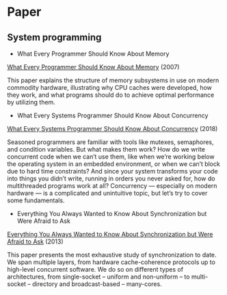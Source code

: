 # Paper


## System programming

* What Every Programmer Should Know About Memory

[What Every Programmer Should Know About Memory](./pdf/cpumemory.pdf) (2007)

This paper explains the structure of memory subsystems in use on modern commodity hardware, illustrating why CPU caches were developed, how they work, and what programs should do to achieve optimal performance by utilizing them.

* What Every Systems Programmer Should Know About Concurrency

[What Every Systems Programmer Should Know About Concurrency](pdf/concurrency.pdf) (2018)

Seasoned programmers are familiar with tools like mutexes, semaphores, and condition variables. But what makes them work? How do we write concurrent code when we can’t use them, like when we’re working below the operating system in an embedded environment, or when we can’t block due to hard time constraints? And since your system transforms your code into things you didn’t write, running in orders you never asked for, how do multithreaded programs work at all? Concurrency — especially on modern hardware — is a complicated and unintuitive topic, but let’s try to cover some fundamentals.

* Everything You Always Wanted to Know About Synchronization but Were Afraid to Ask

[Everything You Always Wanted to Know About Synchronization but Were Afraid to Ask](pdf/synchronization.pdf) (2013)

This paper presents the most exhaustive study of synchronization to date. 
We span multiple layers, from hardware cache-coherence protocols up to high-level concurrent software. 
We do so on different types of architectures, from single-socket – uniform and non-uniform – to multi-socket – directory and broadcast-based – many-cores.
